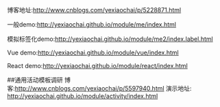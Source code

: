 
博客地址:http://www.cnblogs.com/yexiaochai/p/5228871.html

一般demo:http://yexiaochai.github.io/module/me/index.html

模拟标签化demo:http://yexiaochai.github.io/module/me2/index.label.html

Vue demo:http://yexiaochai.github.io/module/vue/index.html

React demo:http://yexiaochai.github.io/module/react/index.html

##通用活动模板调研
博客:http://www.cnblogs.com/yexiaochai/p/5597940.html
演示地址: http://yexiaochai.github.io/module/activity/index.html